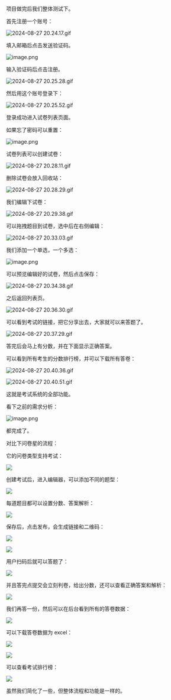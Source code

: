 ﻿项目做完后我们整体测试下。

首先注册一个账号：

![2024-08-27 20.24.17.gif](https://p1-juejin.byteimg.com/tos-cn-i-k3u1fbpfcp/5e488022a5264137bed1afdac7b87d1a~tplv-k3u1fbpfcp-jj-mark:0:0:0:0:q75.image#?w=2756&h=1458&s=168663&e=gif&f=32&b=fefefe)

填入邮箱后点击发送验证码。


![image.png](https://p9-juejin.byteimg.com/tos-cn-i-k3u1fbpfcp/14388c7545f34d6c9f834d5b831e0bfa~tplv-k3u1fbpfcp-jj-mark:0:0:0:0:q75.image#?w=548&h=266&s=37178&e=png&b=f6f6f6)

输入验证码后点击注册。

![2024-08-27 20.25.28.gif](https://p6-juejin.byteimg.com/tos-cn-i-k3u1fbpfcp/db39ab2864904c82b3cf0a5ae07842f5~tplv-k3u1fbpfcp-jj-mark:0:0:0:0:q75.image#?w=2756&h=1458&s=213013&e=gif&f=35&b=fefefe)

然后用这个账号登录下：

![2024-08-27 20.25.52.gif](https://p3-juejin.byteimg.com/tos-cn-i-k3u1fbpfcp/42c93737c3c5453b9d1d1efa90db3415~tplv-k3u1fbpfcp-jj-mark:0:0:0:0:q75.image#?w=2756&h=1458&s=181344&e=gif&f=27&b=fefefe)

登录成功进入试卷列表页面。

如果忘了密码可以重置：


![image.png](https://p3-juejin.byteimg.com/tos-cn-i-k3u1fbpfcp/1d6a583534c94aefa0ddc936f9c37961~tplv-k3u1fbpfcp-jj-mark:0:0:0:0:q75.image#?w=2134&h=998&s=99155&e=png&b=ffffff)

试卷列表可以创建试卷：


![2024-08-27 20.28.11.gif](https://p1-juejin.byteimg.com/tos-cn-i-k3u1fbpfcp/ac7a47f727284fe78225f5210bbf3dc8~tplv-k3u1fbpfcp-jj-mark:0:0:0:0:q75.image#?w=2756&h=1458&s=447336&e=gif&f=34&b=fdfdfd)

删除试卷会放入回收站：

![2024-08-27 20.28.29.gif](https://p1-juejin.byteimg.com/tos-cn-i-k3u1fbpfcp/c74c5f278a57413b8d2a77fbfa730f3d~tplv-k3u1fbpfcp-jj-mark:0:0:0:0:q75.image#?w=2756&h=1458&s=344805&e=gif&f=39&b=fefefe)

我们编辑下试卷：


![2024-08-27 20.29.38.gif](https://p1-juejin.byteimg.com/tos-cn-i-k3u1fbpfcp/9ded10edcc054315b9f82a9141e443b2~tplv-k3u1fbpfcp-jj-mark:0:0:0:0:q75.image#?w=2756&h=1458&s=594693&e=gif&f=56&b=fdfdfd)

可以拖拽题目到试卷，选中后在右侧编辑：


![2024-08-27 20.33.03.gif](https://p6-juejin.byteimg.com/tos-cn-i-k3u1fbpfcp/6958f916045549f298aaf0dc95717b27~tplv-k3u1fbpfcp-jj-mark:0:0:0:0:q75.image#?w=2756&h=1458&s=596511&e=gif&f=70&b=fdfdfd)

我们添加一个单选，一个多选：

![image.png](https://p3-juejin.byteimg.com/tos-cn-i-k3u1fbpfcp/0071c7499ad846c5a66d17526230e6c0~tplv-k3u1fbpfcp-jj-mark:0:0:0:0:q75.image#?w=2710&h=1080&s=182166&e=png&b=ffffff)

可以预览编辑好的试卷，然后点击保存：

![2024-08-27 20.34.38.gif](https://p3-juejin.byteimg.com/tos-cn-i-k3u1fbpfcp/6dd30e7e9cb1468082d27951e55ad622~tplv-k3u1fbpfcp-jj-mark:0:0:0:0:q75.image#?w=2756&h=1458&s=1135120&e=gif&f=59&b=fdfdfd)

之后返回列表页。

![2024-08-27 20.36.30.gif](https://p1-juejin.byteimg.com/tos-cn-i-k3u1fbpfcp/30c1c4138b434b3ba6ec05afa272dbfe~tplv-k3u1fbpfcp-jj-mark:0:0:0:0:q75.image#?w=2756&h=1458&s=441202&e=gif&f=69&b=fefefe)

可以看到考试的链接，把它分享出去，大家就可以来答题了。

![2024-08-27 20.37.29.gif](https://p6-juejin.byteimg.com/tos-cn-i-k3u1fbpfcp/c3ec3edd795d495f9439747d62193436~tplv-k3u1fbpfcp-jj-mark:0:0:0:0:q75.image#?w=2756&h=1458&s=308015&e=gif&f=59&b=fefefe)

答完后会马上有分数，并在下面显示正确答案。

可以看到所有考生的分数排行榜，并可以下载所有答卷：

![2024-08-27 20.40.36.gif](https://p1-juejin.byteimg.com/tos-cn-i-k3u1fbpfcp/2c67e3f029ff4499abdc06527f86d0b3~tplv-k3u1fbpfcp-jj-mark:0:0:0:0:q75.image#?w=2756&h=1458&s=447184&e=gif&f=25&b=fefefe)

![2024-08-27 20.40.51.gif](https://p1-juejin.byteimg.com/tos-cn-i-k3u1fbpfcp/8fe73f5a1994487c8e25d3e53008c767~tplv-k3u1fbpfcp-jj-mark:0:0:0:0:q75.image#?w=2756&h=1458&s=1329953&e=gif&f=65&b=fefefe)

这就是考试系统的全部功能。

看下之前的需求分析：

![image.png](https://p6-juejin.byteimg.com/tos-cn-i-k3u1fbpfcp/34ff0fdfeadc444683d2baf737512d5c~tplv-k3u1fbpfcp-jj-mark:0:0:0:0:q75.image#?w=964&h=1058&s=119163&e=png&b=ffffff)

都完成了。

对比下问卷星的流程：

它的问卷类型支持考试：

![](https://p9-juejin.byteimg.com/tos-cn-i-k3u1fbpfcp/682f3d9f410940e8a195ef066b489c22~tplv-k3u1fbpfcp-jj-mark:0:0:0:0:q75.image#?w=2456&h=1238&s=283811&e=png&b=fcfcfc)

创建考试后，进入编辑器，可以添加不同的题型：

![](https://p3-juejin.byteimg.com/tos-cn-i-k3u1fbpfcp/3c4f4d9fae8145bc97b7323aec889053~tplv-k3u1fbpfcp-jj-mark:0:0:0:0:q75.image#?w=2912&h=1502&s=1189027&e=gif&f=69&b=f7f7f7)

每道题目都可以设置分数、答案解析：

![](https://p9-juejin.byteimg.com/tos-cn-i-k3u1fbpfcp/47d79b3d4d664026801ce0b4ae1a0cb7~tplv-k3u1fbpfcp-jj-mark:0:0:0:0:q75.image#?w=2474&h=1464&s=285348&e=png&b=fdfdfd)

保存后，点击发布，会生成链接和二维码：

![](https://p9-juejin.byteimg.com/tos-cn-i-k3u1fbpfcp/b27b4098e7cb4efea0dfc94b8b216c2e~tplv-k3u1fbpfcp-jj-mark:0:0:0:0:q75.image#?w=1942&h=840&s=181682&e=png&b=fcfcfc)

![](https://p9-juejin.byteimg.com/tos-cn-i-k3u1fbpfcp/07a38196a7ce497fb94d912443f2f59e~tplv-k3u1fbpfcp-jj-mark:0:0:0:0:q75.image#?w=2302&h=1074&s=301412&e=png&b=fcfcfc)

用户扫码后就可以答题了：

![](https://p3-juejin.byteimg.com/tos-cn-i-k3u1fbpfcp/32f8b6710a62464c92b036ae331eaa06~tplv-k3u1fbpfcp-jj-mark:0:0:0:0:q75.image#?w=2184&h=1500&s=252196&e=png&b=ffffff)

并且答完点提交会立刻判卷，给出分数，还可以查看正确答案和解析：

![](https://p1-juejin.byteimg.com/tos-cn-i-k3u1fbpfcp/c9e55fee4f6c4dde8f9b28f6659d6b9c~tplv-k3u1fbpfcp-jj-mark:0:0:0:0:q75.image#?w=1410&h=1446&s=139802&e=png&b=fdfdfd)

我们再答一份，然后可以在后台看到所有的答卷数据：

![](https://p1-juejin.byteimg.com/tos-cn-i-k3u1fbpfcp/40ce6233f75b426eba496d0f75ce6d1d~tplv-k3u1fbpfcp-jj-mark:0:0:0:0:q75.image#?w=2612&h=1102&s=240581&e=png&b=fbfbfb)

可以下载答卷数据为 excel：

![](https://p1-juejin.byteimg.com/tos-cn-i-k3u1fbpfcp/9de2fe1267fd4923995f15ce37e32587~tplv-k3u1fbpfcp-jj-mark:0:0:0:0:q75.image#?w=2240&h=894&s=211901&e=png&b=fbfbfb)

![](https://p9-juejin.byteimg.com/tos-cn-i-k3u1fbpfcp/99c4b85b500c4972bcc67f1cbf2b000c~tplv-k3u1fbpfcp-jj-mark:0:0:0:0:q75.image#?w=1786&h=612&s=141206&e=png&b=fefefe)

可以查看考试排行榜：

![](https://p6-juejin.byteimg.com/tos-cn-i-k3u1fbpfcp/e663ad5b69c24d65ad968f40be2ea72d~tplv-k3u1fbpfcp-jj-mark:0:0:0:0:q75.image#?w=2562&h=1222&s=359226&e=png&b=fcfbfb)

虽然我们简化了一些，但整体流程和功能是一样的。
